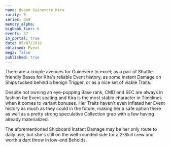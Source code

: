 ```yaml
---
name: Queen Guinevere Kira
rarity: 5
series: ds9
memory_alpha:
bigbook_tier: 6
events: 37
in_portal: true
date: 05/07/2018
obtained: Event
mega: false
published: true
---
```


There are a couple avenues for Guinevere to excel; as a pair of Shuttle-friendly Bases for Kira's reliable Event history, as some Instant Damage on Ships tucked behind a benign Trigger, or as a nice set of viable Traits.

Despite not owning an eye-popping Base rank, CMD and SEC are always in fashion for Event seating and Kira is the most stable character in Timelines when it comes to variant bonuses. Her Traits haven't even inflated her Event history as much as they could in the future, making her a safe option there as well as a pretty strong speculative Collection grab with a few having already materialized.

The aforementioned Shipboard Instant Damage may be her only route to daily use, but she's still on the well-rounded side for a 2-Skill crew and worth a dart throw in low-end Beholds.
